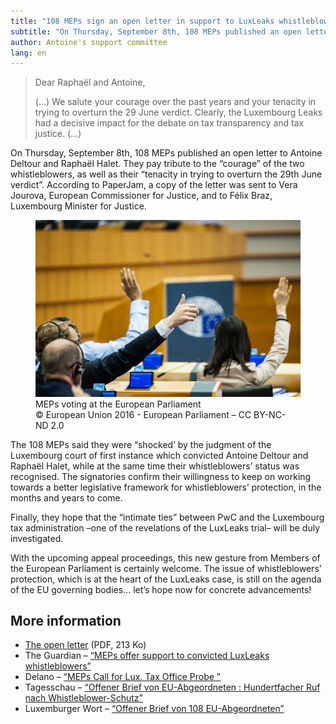 ```yaml
---
title: "108 MEPs sign an open letter in support to LuxLeaks whistleblowers"
subtitle: "On Thursday, September 8th, 108 MEPs published an open letter to Antoine Deltour and Raphaël Halet."
author: Antoine's support committee
lang: en
---
```


> Dear Raphaël and Antoine,
>
> (…) We salute your courage over the past years and your tenacity in trying to overturn the 29 June verdict. Clearly, the Luxembourg Leaks had a decisive impact for the debate on tax transparency and tax justice. (…)

On Thursday, September 8th, 108 MEPs published an open letter to Antoine Deltour and Raphaël Halet. They pay tribute to  the “courage” of the two whistleblowers, as well as their “tenacity in trying to overturn the 29th June verdict”. According to PaperJam, a copy of the letter was sent to Vera Jourova, European Commissioner for Justice, and to Félix Braz, Luxembourg Minister for Justice. 

<figure>
  <img src="/images/news/2016-09-12-ep.jpg" alt="Des députés votent au parlement européens, pouce levé"/>
  <figcaption>MEPs voting at the European Parliament<br/>&copy; European Union 2016 - European Parliament – CC BY-NC-ND 2.0</figcaption>
</figure>

The 108 MEPs said they were “shocked’ by the judgment of the Luxembourg court of first instance which convicted Antoine Deltour and Raphaël Halet, while at the same time their whistleblowers’ status was recognised.
The signatories confirm their willingness to keep on working towards a better legislative framework for whistleblowers’ protection, in the months and years to come.

Finally, they hope that the “intimate ties” between PwC and the Luxembourg tax administration –one of the revelations of the LuxLeaks trial– will be duly investigated.

With the upcoming appeal proceedings, this new gesture from Members of the European Parliament is certainly welcome. The issue of whistleblowers’ protection, which is at the heart of the LuxLeaks case, is still on the agenda of the EU governing bodies… let’s hope now for concrete advancements!

## More information

 * [The open letter](/docs/news/2016-09-08-Letter-Deltour-Halet.pdf) (PDF, 213 Ko)
 * The&nbsp;Guardian&nbsp;– [“MEPs offer support to convicted LuxLeaks whistleblowers”](https://www.theguardian.com/business/2016/sep/08/meps-support-convicted-luxleaks-whistleblowers-luxembourg)
 * Delano&nbsp;– [“MEPs Call for Lux. Tax Office Probe ”](http://delano.lu/d/detail/news/meps-call-lux-tax-office-probe/124471)
 * Tagesschau&nbsp;– [“Offener Brief von EU-Abgeordneten : Hundertfacher Ruf nach Whistleblower-Schutz”](https://www.tagesschau.de/ausland/luxleaks-whistleblower-brief-101.html)
 * Luxemburger Wort – [“Offener Brief von 108 EU-Abgeordneten”](http://www.wort.lu/de/business/luxleaks-offener-brief-von-108-eu-abgeordneten-57d16de9ac730ff4e7f661c1)
